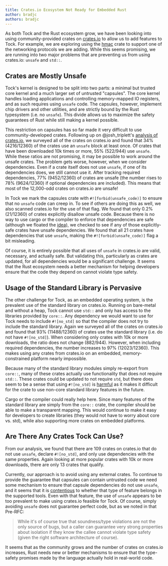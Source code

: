 ```yaml
---
title: Crates.io Ecosystem Not Ready for Embedded Rust
author: bradjc
authors: bradjc
---
```


As both Tock and the Rust ecosystem grow, we have been looking into using
community-provided crates on [crates.io](https://crates.io) to allow us to add
features to Tock. For example, we are exploring using the
[hmac](https://www.crates.io/crates/hmac) crate to support one of the networking
protocols we are adding. While this seems promising, we are running into two
major problems that are preventing us from using crates.io: `unsafe` and
`std::`.

## Crates are Mostly Unsafe

Tock's kernel is designed to be split into two parts: a minimal but trusted core
kernel and a much larger set of untrusted "capsules". The core kernel handles
loading applications and controlling memory-mapped IO registers, and as such
requires using `unsafe` code. The capsules, however, implement chip drivers and
other utilities, and are strictly bound by the Rust typesystem (i.e. no
`unsafe`). This divide allows us to maximize the safety guarantees of Rust while
still making a kernel possible.

This restriction on capsules has so far made it very difficult to use
community-developed crates. Following up on @josh_triplett's [analysis of
crates.io](https://twitter.com/josh_triplett/status/849089108727222275), we
surveyed all of the crates on crates.io and found that 34% (4216/12360) of the
crates use an `unsafe` block at least once. Of crates that have been downloaded
10k times or more, 55% (522/944) use `unsafe`. While these ratios are not
promising, it may be possible to work around the unsafe crates. The problem gets
worse, however, when we consider dependencies. Even if a crate itself does not
use `unsafe`, if one of its dependencies does, we still cannot use it. After
tracking required dependencies, 77% (9452/12360) of crates are unsafe (the
number rises to 78% (9624/12360) if optional dependencies are included). This
means that most of the 12,000-odd crates on crates.io are unsafe!

In Tock we mark the capsules crate with `#![forbid(unsafe_code)]` to ensure that
no `unsafe` code can creep in. To see if others are doing this as well, we also
scanned crates.io for the use of that flag. We found that only 0.2% (21/12360)
of crates explicitly disallow unsafe code. Because there is no way to use cargo
or the compiler to enforce that dependencies are safe (although we floated the
[idea](https://internals.rust-lang.org/t/pre-rfc-cargo-safety-rails/5535)), we
checked to see if any of those explicitly-safe crates have unsafe dependencies.
We found that all 21 crates have dependencies that use `unsafe`, making the
`#![forbid(unsafe_code)]` flag a bit misleading.

Of course, it is entirely possible that all uses of `unsafe` in crates.io are
valid, necessary, and actually safe. But validating this, particularly as crates
are updated, for all dependencies would be a significant challenge. It seems
that the Rust ecosystem needs a better mechanism for helping developers ensure
that the code they depend on cannot violate type safety.

## Usage of the Standard Library is Pervasive

The other challenge for Tock, as an embedded operating system, is the prevalent
use of the standard library on crates.io. Running on bare-metal and without a heap, Tock cannot use
`std::` and only has access to the libraries provided by `core::`. Any
dependency we would want to use for Tock needs to include `#![no_std]` so that
the compiler does not try to include the standard library. Again we surveyed all
of the crates on crates.io and found that 93% (11488/12360) of crates use the
standard library (i.e. do not have `#![no_std]`). When considering only crates
with 10k or more downloads, the ratio does not change (882/944). However, when
including required dependencies, the number increases to 97% (12023/12360).
This makes using any crates from crates.io on an embedded, memory-constrained platform nearly
impossible.

Because many of the standard library modules simply re-export from `core::`,
many of these crates actually use functionality that does not require `std::`.
These crates could be updated to not require `std`, but there does seem to be a sense that using `#![no_std]` is
[harmful](https://stackoverflow.com/questions/35951024/stdopsadd-or-coreopsadd#comment59560275_35951141)
as it makes it difficult for the crate to use non-core standard library features
in the future.

Cargo or the compiler could really help here. Since many features of the
standard library are simply from the `core::` crate, the compiler should be able
to make a transparent mapping. This would continue to make it easy for
developers to create libraries (they would not have to worry about core vs.
std), while also supporting more crates on embedded platforms.

## Are There Any Crates Tock Can Use?

From our analysis, we found that there are 109 crates on crates.io that do not
use `unsafe`, declare `#![no_std]`, and only use dependencies with the same
properties. Again looking at more popular crates with 10k or more downloads,
there are only 13 crates that qualify.

Currently, our approach is to avoid using any external crates. To continue to
provide the guarantee that capsules can contain untrusted code we need some
mechanism to ensure that capsule dependencies do not use `unsafe`, and it seems
that it is [contentious](https://internals.rust-lang.org/t/pre-rfc-cargo-safety-rails/5535) to
whether that type of feature belongs in the supported tools.
Even with that feature, the use of
`unsafe` appears to be too prevalent to make using crates.io feasible for Tock.
Of course, simply avoiding `unsafe` does not guarantee perfect code, but as we
noted in that Pre-RFC:

> While it's of course true that soundness/type violations are not the only
> source of bugs, but a caller can guarantee very strong properties about
> isolation if they know the callee cannot violate type safety (given the right
> software architecture of course).

It seems that as the community grows and the number of crates on crates.io
increases, Rust needs new or better mechanisms to ensure that the type-safety
promises made by the language actually hold in real-world code.
